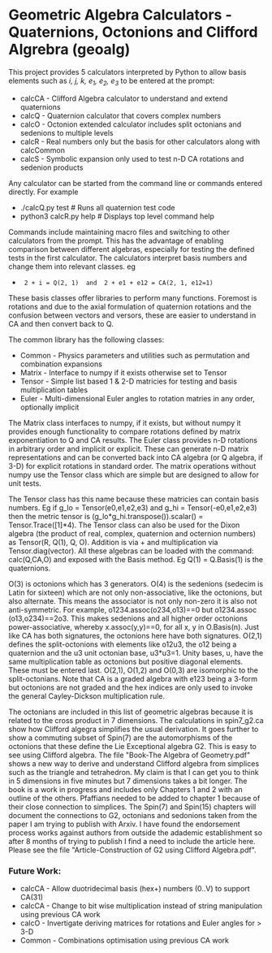 # Geometric Algebra Calculators - Quaternions, Octonions and Clifford Algrebra (geoalg)

This project provides 5 calculators interpreted by Python to allow basis elements such as *i, j, k, e<sub>1</sub>, e<sub>2</sub>, e<sub>3</sub>* to be entered at the prompt:
* calcCA - Clifford Algebra calculator to understand and extend quaternions
* calcQ - Quaternion calculator that covers complex numbers
* calcO - Octonion extended calculator includes split octonians and sedenions to multiple levels
* calcR - Real numbers only but the basis for other calculators along with calcCommon
* calcS - Symbolic expansion only used to test n-D CA rotations and sedenion products

Any calculator can be started from the command line or commands entered directly. For example
*  ./calcQ.py test          # Runs all quaternion test code
*  python3 calcR.py help    # Displays top level command help

Commands include maintaining macro files and switching to other calculators from the prompt. This has the advantage of enabling comparison between different algebras, especially for testing the defined tests in the first calculator. The calculators interpret basis numbers and change them into relevant classes. eg
*      2 + i = Q(2, 1)  and  2 + e1 + e12 = CA(2, 1, e12=1)

These basis classes offer libraries to perform many functions. Foremost is rotations and due to the axial formulation of quaternion rotations and the confusion between vectors and versors, these are easier to understand in CA and then convert back to Q. 

The common library has the following classes:
* Common - Physics parameters and utilities such as permutation and combination expansions
* Matrix - Interface to numpy if it exists otherwise set to Tensor
* Tensor - Simple list based 1 & 2-D matricies for testing and basis multiplication tables
* Euler  - Multi-dimensional Euler angles to rotation matries in any order, optionally implicit

The Matrix class interfaces to numpy, if it exists, but without numpy it provides enough functionality to compare rotations defined by matrix exponentiation to Q and CA results. The Euler class provides n-D rotations in arbitrary order and implicit or explicit. These can generate n-D matrix representations and can be converted back into CA algebra (or Q algebra, if 3-D) for explicit rotations in standard order. The matrix operations without numpy use the Tensor class which are simple but are designed to allow for unit tests.

The Tensor class has this name because these matricies can contain basis numbers. Eg if g_lo = Tensor(e0,e1,e2,e3) and g_hi = Tensor(-e0,e1,e2,e3) then the metric tensor is (g_lo*g_hi.transpose()).scalar() = Tensor.Trace([1]*4). The Tensor class can also be used for the Dixon algebra (the product of real, complex, quaternion and octernion numbers) as Tensor(R, Q(1), Q, O). Addition is via + and multiplication via Tensor.diag(vector). All these algebras can be loaded with the command: calc(Q,CA,O) and exposed with the Basis method. Eg Q(1) = Q.Basis(1) is the quaternions.

O(3) is octonions which has 3 generators. O(4) is the sedenions (sedecim is Latin for sixteen) which are not only non-associative, like the octonions, but also alternate. This means the associator is not only non-zero it is also not anti-symmetric. For example, o1234.assoc(o234,o13)==0 but o1234.assoc (o13,o234)==2o3. This makes sedenions and all higher order octonions power-associative, whereby x.assoc(y,y)==0, for all x, y in O.Basis(n). Just like CA has both signatures, the octonions here have both signatures. O(2,1) defines the split-octonions with elements like o12u3, the o12 being a quaternion and the u3 unit octonian base, u3*u3=1. Unity bases, u<hex>, have the same multiplication table as octonions but positive diagonal elements. These must be entered last. O(2,1), O(1,2) and O(0,3) are isomorphic to the split-octonians. Note that CA is a graded algebra with e123 being a 3-form but octonions are not graded and the hex indices are only used to invoke the general Cayley-Dickson multiplication rule.

The octonians are included in this list of geometric algebras because it is related to the cross product in 7 dimensions. The calculations in spin7_g2.ca show how Clifford algegra simplifies the usual derivation. It goes further to show a commuting subset of Spin(7) are the automorphisms of the octonions that these define the Lie Exceptional algebra G2. This is easy to see using Clifford algebra. The file "Book-The Algebra of Geometry.pdf" shows a new way to derive and understand Clifford algebra from simplices such as the triangle and tetrahedron. My claim is that I can get you to think in 5 dimensions in five minutes but 7 dimensions takes a bit longer. The book is a work in progress and includes only Chapters 1 and 2 with an outline of the others. Pfaffians needed to be added to chapter 1 because of their close connection to simplices. The Spin(7) and Spin(15) chapters will document the connections to G2, octonians and sedonions taken from the paper I am trying to publish with Arxiv. I have found the endorsement process works against authors from outside the adademic establishment so after 8 months of trying to publish I find a need to include the article here. Please see the file "Article-Construction of G2 using Clifford Algebra.pdf".

### Future Work:
* calcCA - Allow duotridecimal basis (hex+) numbers (0..V) to support CA(31)
* calcCA - Change to bit wise multiplication instead of string manipulation using previous CA work
* calcO - Invertigate deriving matrices for rotations and Euler angles for > 3-D
* Common - Combinations optimisation using previous CA work

